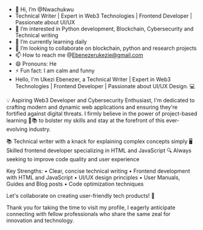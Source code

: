 - 👋 Hi, I’m @Nwachukwu
- Technical Writer | Expert in Web3 Technologies | Frontend Developer | Passionate about UI/UX
- 👀 I’m interested in Python development, Blockchain, Cybersecurity and Technical writing 
- 🌱 I’m currently learning daily
- 💞️ I’m looking to collaborate on blockchain, python and research projects 
- 📫 How to reach me @Ebenezerukezie@gmail.com
- 😄 Pronouns: He
- ⚡ Fun fact: I am calm and funny
- Hello, I'm Ukezi Ebenezer, a Technical Writer | Expert in Web3 Technologies | Frontend Developer | Passionate about UI/UX Design.
💻

💡 Aspiring Web3 Developer and Cybersecurity Enthusiast, I'm dedicated to crafting modern and dynamic web applications and ensuring they're fortified against digital threats. I firmly believe in the power of project-based learning 🚀📚 to bolster my skills and stay at the forefront of this ever-evolving industry. 

📚 Technical writer with a knack for explaining complex concepts simply
🖥️ Skilled frontend developer specializing in HTML and JavaScript
🔍 Always seeking to improve code quality and user experience

Key Strengths:
• Clear, concise technical writing
• Frontend development with HTML and JavaScript
• UI/UX design principles
• User Manuals, Guides and Blog posts
• Code optimization techniques

Let's collaborate on creating user-friendly tech products! 🚀

Thank you for taking the time to visit my profile, I eagerly anticipate connecting with fellow professionals who share the same zeal for innovation and technology.

<!---
Ebenetech/Ebenetech is a ✨ special ✨ repository because its `README.md` (this file) appears on your GitHub profile.
You can click the Preview link to take a look at your changes.
--->

